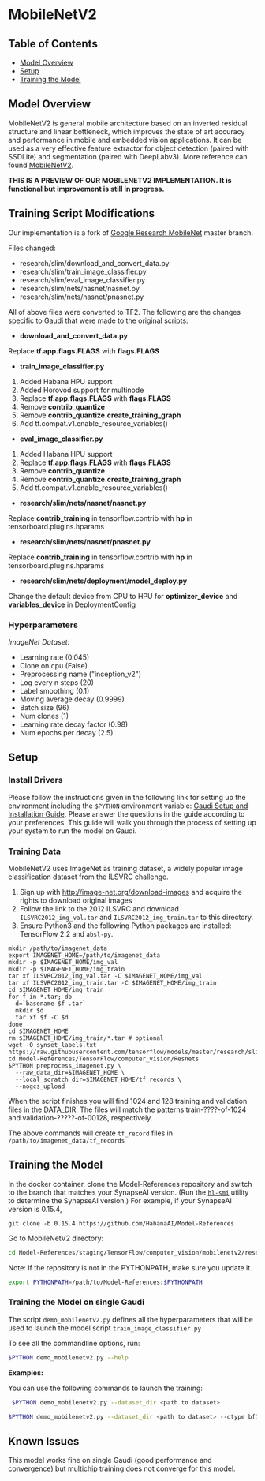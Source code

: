 # MobileNetV2

## Table of Contents
* [Model Overview](#model-overview)
* [Setup](#Setup)
* [Training the Model](#training-the-model)

## Model Overview

MobileNetV2 is general mobile architecture based on an inverted residual structure and linear bottleneck, which improves the state of art accuracy and performance in mobile and embedded vision applications. It can be used as a very effective feature extractor for object detection (paired with SSDLite) and segmentation (paired with DeepLabv3). More reference can found [MobileNetV2](https://arxiv.org/pdf/1801.04381.pdf).

**THIS IS A PREVIEW OF OUR MOBILENETV2 IMPLEMENTATION. It is functional but improvement is still in progress.**

## Training Script Modifications

Our implementation is a fork of [Google Research MobileNet](https://github.com/tensorflow/models/tree/master/research/slim/nets/mobilenet) master branch.

Files changed:

-   research/slim/download\_and\_convert\_data.py
-   research/slim/train\_image\_classifier.py
-   research/slim/eval\_image\_classifier.py
-   research/slim/nets/nasnet/nasnet.py
-   research/slim/nets/nasnet/pnasnet.py

All of above files were converted to TF2.
The following are the changes specific to Gaudi that were made to the original scripts:

-  **download\_and\_convert\_data.py**

Replace **tf.app.flags.FLAGS** with **flags.FLAGS**

-  **train\_image\_classifier.py**

1. Added Habana HPU support
2. Added Horovod support for multinode
3. Replace **tf.app.flags.FLAGS** with **flags.FLAGS**
4. Remove **contrib_quantize**
5. Remove **contrib_quantize.create_training_graph**
6. Add tf.compat.v1.enable_resource_variables()

-  **eval\_image\_classifier.py**

1. Added Habana HPU support
2. Replace **tf.app.flags.FLAGS** with **flags.FLAGS**
3. Remove **contrib_quantize**
4. Remove **contrib_quantize.create_training_graph**
5. Add tf.compat.v1.enable_resource_variables()

-  **research/slim/nets/nasnet/nasnet.py**

Replace **contrib_training** in tensorflow.contrib with **hp** in tensorboard.plugins.hparams

-  **research/slim/nets/nasnet/pnasnet.py**

Replace **contrib_training** in tensorflow.contrib with **hp** in tensorboard.plugins.hparams

-  **research/slim/nets/deployment/model_deploy.py**

Change the default device from CPU to HPU for **optimizer_device** and **variables_device** in DeploymentConfig

### Hyperparameters

*ImageNet Dataset:*

* Learning rate (0.045)
* Clone on cpu (False)
* Preprocessing name ("inception_v2")
* Log every n steps (20)
* Label smoothing (0.1)
* Moving average decay (0.9999)
* Batch size (96)
* Num clones (1)
* Learning rate decay factor (0.98)
* Num epochs per decay (2.5)

## Setup
### Install Drivers

Please follow the instructions given in the following link for setting up the
environment including the `$PYTHON` environment variable: [Gaudi Setup and
Installation Guide](https://github.com/HabanaAI/Setup_and_Install). Please
answer the questions in the guide according to your preferences. This guide will
walk you through the process of setting up your system to run the model on
Gaudi.

### Training Data

MobileNetV2 uses ImageNet as training dataset, a widely popular image
classification dataset from the ILSVRC challenge.

1. Sign up with http://image-net.org/download-images and acquire the rights to download original images
2. Follow the link to the 2012 ILSVRC
 and download `ILSVRC2012_img_val.tar` and `ILSVRC2012_img_train.tar` to this directory.
3. Ensure Python3 and the following Python packages are installed: TensorFlow 2.2 and `absl-py`.

```
mkdir /path/to/imagenet_data
export IMAGENET_HOME=/path/to/imagenet_data
mkdir -p $IMAGENET_HOME/img_val
mkdir -p $IMAGENET_HOME/img_train
tar xf ILSVRC2012_img_val.tar -C $IMAGENET_HOME/img_val
tar xf ILSVRC2012_img_train.tar -C $IMAGENET_HOME/img_train
cd $IMAGENET_HOME/img_train
for f in *.tar; do
  d=`basename $f .tar`
  mkdir $d
  tar xf $f -C $d
done
cd $IMAGENET_HOME
rm $IMAGENET_HOME/img_train/*.tar # optional
wget -O synset_labels.txt https://raw.githubusercontent.com/tensorflow/models/master/research/slim/datasets/imagenet_2012_validation_synset_labels.txt
cd Model-References/TensorFlow/computer_vision/Resnets
$PYTHON preprocess_imagenet.py \
  --raw_data_dir=$IMAGENET_HOME \
  --local_scratch_dir=$IMAGENET_HOME/tf_records \
  --nogcs_upload
```

When the script finishes you will find 1024 and 128 training and validation files in the DATA_DIR. The files will match the patterns train-????-of-1024 and validation-?????-of-00128, respectively.

The above commands will create `tf_record` files in `/path/to/imagenet_data/tf_records`

## Training the Model

In the docker container, clone the Model-References repository and switch to the branch that
matches your SynapseAI version. (Run the
[`hl-smi`](https://docs.habana.ai/en/latest/System_Management_Tools_Guide/System_Management_Tools.html#hl-smi-utility-options)
utility to determine the SynapseAI version.) For example, if your SynapseAI
version is 0.15.4,

```
git clone -b 0.15.4 https://github.com/HabanaAI/Model-References
```
Go to MobileNetV2 directory:

```bash
cd Model-References/staging/TensorFlow/computer_vision/mobilenetv2/research/slim
```

Note: If the repository is not in the PYTHONPATH, make sure you update it.
```bash
export PYTHONPATH=/path/to/Model-References:$PYTHONPATH
```

### Training the Model on single Gaudi
The script `demo_mobilenetv2.py` defines all the hyperparameters that will be used to launch the model script `train_image_classifier.py`

To see all the commandline options, run:

```bash
$PYTHON demo_mobilenetv2.py --help
```

**Examples:**

You can use the following commands to launch the training:

```bash
 $PYTHON demo_mobilenetv2.py --dataset_dir <path to dataset>
```
```bash
$PYTHON demo_mobilenetv2.py --dataset_dir <path to dataset> --dtype bf16
```

## Known Issues

This model works fine on single Gaudi (good performance and convergence) but multichip training does not converge for this model.
